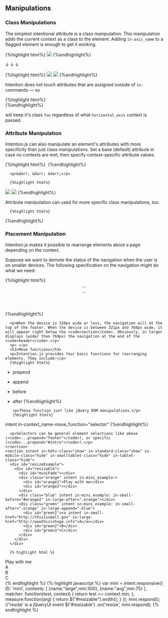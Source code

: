 <article>
  <h2>Manipulations</h2>

  <article class="equalize" data-pattern="2">
    <h3>Class Manipulations</h3>
    <section>
      <p>The simplest intentional attribute is a class manipulation. This manipulation adds the current context as a class to the element. Adding <code>in-axis_name</code> to a flagged element is enough to get it working.</p>
    </section>
    <section>
      {%highlight html%}
<img intent in-orientation: src="a.jpg" />
      {%endhighlight%}
      <p>&darr; &darr; &darr;</p>
      {%highlight html%}
<!--In portrait orientation-->
<img class="portrait" src="a.jpg" />

<!--In landscape orientation-->
<img class="landscape" src="a.jpg" />
      {%endhighlight%}
    </section>
    <section>
      <p>Intention does not touch attributes that are assigned outside of <code>in-</code> commands — so</p>
      {%highlight html%}
<div class="foo" intent in-width: />
      {%endhighlight%}
      <p>will keep it's class <code>foo</code> regardless of what <code>horizontal_axis</code> context is passed.</p>
    </section>
  </article>

  <article class="equalize" data-pattern="2">
    <h3>Attribute Manipulation</h3>
    <section>
      <p>Intention.js can also manipulate an element's attributes with more specificity than just class manipulations. Set a base (default) attribute in case no contexts are met, then specify context-specific attribute values.</p>
    </section>
    <section>
       {%highlight html%}
<img intent
   in-base-src="reg_img.png"
   in-highres-src="big_img.png" />
      {%endhighlight%}

      <p>&darr; &darr; &darr;</p>

      {%highlight html%}
<!--On regular devices-->
<img src="reg_img.png" />

<!--On retina displays-->
<img src="big_img.png" />
      {%endhighlight%}
    </section>
    <section>
      <p>Attribute manipulation can used for more specific class manipulations, too.</p>

      {%highlight html%}
<section intent
   in-mobile-class="narrow"
   in-tablet-class="medium"
   in-standard-class="wide" />
      {%endhighlight%}
    </section>
  </article>

  <article class="equalize" data-pattern="2">
    <h3>Placement Manipulation</h3>
    <section>
      <p>Intention.js makes it possible to rearrange elements about a page depending on the context. </p>
      <p>Suppose we want to demote the status of the navigation when the user is on smaller devices. The following specification on the navigation might do what we need:</p>
      {%highlight html%}
<header>
   <nav intent
      in-mobile-prepend="footer"
      in-tablet-append="section"
      in-standard-append="header">
   </nav>
   <section> ... </section>
   <footer> ... </footer>
</header>
      {%endhighlight%}

      <p>When the device is 320px wide or less, the navigation will at the top of the footer. When the device is between 321px and 768px wide, it will appear right below the <code>section</code>. Obviously, in larger displays (wider than 769px) the navigation at the end of the <code>header</code>.</p>
      <p> </p>
      <h3>Move functions</h3>
      <p>Intention.js provides four basic functions for rearranging elements. They include:</p>
      {%highlight html%}
- prepend
- append
- before
- after
      {%endhighlight%}

      <p>These function just like jQuery DOM manipulations.</p>
      {%highlight html%}
intent in-context_name-move_function="selector"
      {%endhighlight%}

      <p>Selectors can be general element selections like above (<code>...prepend="footer"</code>), or specific (<code>...prepend="#intro"</code>).</p>
    </section>
    <section intent in-hdtv-class="show" in-standard-class="show" in-mobile-class="hide" in-smalltablet-class="hide" in-tablet-class="hide">
      <div id="resizeExample">
        <div id="resizable">
          <div id="miniFade"></div>
          <div class="orange" intent in-mini_example:>
            <div id="orange1">Play with me</div>
            <div id="orange2"></div>
          </div>
          <div class="blue" intent in-mini_example: in-small-before="#orange2" in-large-after=".orange"></div>
          <div class="green" intent in-mini_example: in-small-after=".orange" in-large-append=".blue">
            <div id="green1"><a intent in-small-href="http://thisissmall.gov" in-large-href="http://wowthisishuge.info">A</a></div>
            <div id="green2">B</div>
            <div id="green3">C</div>
          </div>
        </div>
      </div>

      {% highlight html %}
<div id="resizable">
   <div class="orange" intent in-mini:>
      Play with me
      <div id="orange1"> </div>
      <div id="orange2"> </div>
   </div>
   <div class="blue" intent in-mini:
      in-avg-before="#orange2"
      in-large-after=".orange"> </div>
   <div class="green" intent in-mini:
      in-avg-after=".orange"
      in-large-append=".blue">
      <div id="green1">
         <a intent
            in-avg-href="#average"
            in-large-href="#large"> A </a>
      </div>
      <div id="green2"> B </div>
      <div id="green3"> C </div>
   </div>
</div>
   {% endhighlight %}
   {% highlight javascript %}
var mini = intent.responsive({
   ID: 'mini',
   contexts: [
      {name:"large",min:300},
      {name:"avg",min:75}
   ],
   matcher: function(test, context) {
      return test >= context.min;
   },
   measure:function(arg) {
      return $("#resizable").width();
   }
});
mini.respond();
//'resize' is a jQueryUI event
$('#resizable')
   .on('resize', mini.respond);
      {% endhighlight %}
    </section>
  </article>


</article>
